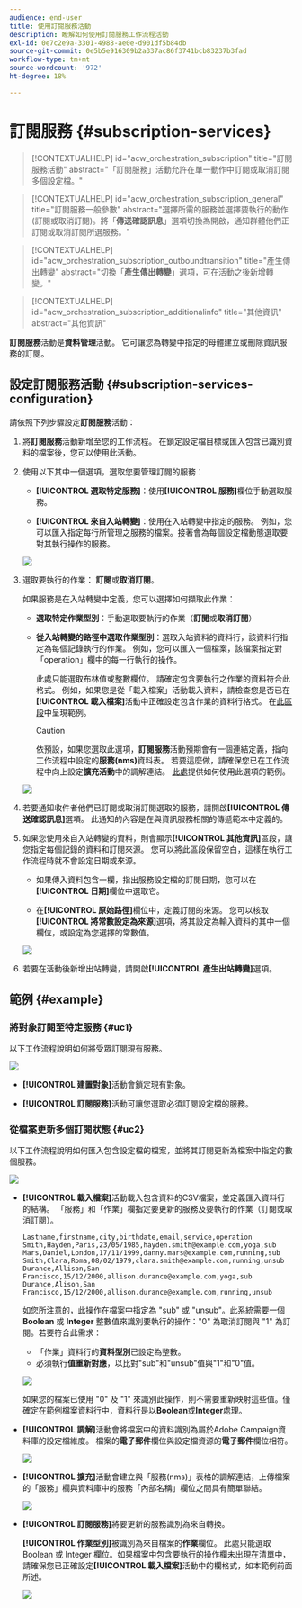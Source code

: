 ```yaml
---
audience: end-user
title: 使用訂閱服務活動
description: 瞭解如何使用訂閱服務工作流程活動
exl-id: 0e7c2e9a-3301-4988-ae0e-d901df5b84db
source-git-commit: 0e5b5e916309b2a337ac86f3741bcb83237b3fad
workflow-type: tm+mt
source-wordcount: '972'
ht-degree: 18%

---
```


# 訂閱服務 {#subscription-services}

>[!CONTEXTUALHELP]
>id="acw_orchestration_subscription"
>title="訂閱服務活動"
>abstract="「訂閱服務」活動允許在單一動作中訂閱或取消訂閱多個設定檔。"

>[!CONTEXTUALHELP]
>id="acw_orchestration_subscription_general"
>title="訂閱服務一般參數"
>abstract="選擇所需的服務並選擇要執行的動作 (訂閱或取消訂閱)。將「**傳送確認訊息**」選項切換為開啟，通知群體他們正訂閱或取消訂閱所選服務。"

>[!CONTEXTUALHELP]
>id="acw_orchestration_subscription_outboundtransition"
>title="產生傳出轉變"
>abstract="切換「**產生傳出轉變**」選項，可在活動之後新增轉變。"

>[!CONTEXTUALHELP]
>id="acw_orchestration_subscription_additionalinfo"
>title="其他資訊"
>abstract="其他資訊"

**訂閱服務**&#x200B;活動是&#x200B;**資料管理**&#x200B;活動。 它可讓您為轉變中指定的母體建立或刪除資訊服務的訂閱。

## 設定訂閱服務活動 {#subscription-services-configuration}

請依照下列步驟設定&#x200B;**訂閱服務**&#x200B;活動：

1. 將&#x200B;**訂閱服務**&#x200B;活動新增至您的工作流程。 在鎖定設定檔目標或匯入包含已識別資料的檔案後，您可以使用此活動。

1. 使用以下其中一個選項，選取您要管理訂閱的服務：

   * **[!UICONTROL 選取特定服務]**：使用&#x200B;**[!UICONTROL 服務]**&#x200B;欄位手動選取服務。

   * **[!UICONTROL 來自入站轉變]**：使用在入站轉變中指定的服務。 例如，您可以匯入指定每行所管理之服務的檔案。接著會為每個設定檔動態選取要對其執行操作的服務。

   ![](../assets/workflow-subscription-service.png)

1. 選取要執行的作業： **訂閱**&#x200B;或&#x200B;**取消訂閱**。

   如果服務是在入站轉變中定義，您可以選擇如何擷取此作業：

   * **選取特定作業型別**：手動選取要執行的作業（**訂閱**&#x200B;或&#x200B;**取消訂閱**）

   * **從入站轉變的路徑中選取作業型別**：選取入站資料的資料行，該資料行指定為每個記錄執行的作業。 例如，您可以匯入一個檔案，該檔案指定對「operation」欄中的每一行執行的操作。

     此處只能選取布林值或整數欄位。 請確定包含要執行之作業的資料符合此格式。 例如，如果您是從「載入檔案」活動載入資料，請檢查您是否已在&#x200B;**[!UICONTROL 載入檔案]**&#x200B;活動中正確設定包含作業的資料行格式。 在[此區段](#uc2)中呈現範例。

     >[!CAUTION]
     >
     >依預設，如果您選取此選項，**訂閱服務**&#x200B;活動預期會有一個連結定義，指向工作流程中設定的&#x200B;**服務(nms)**&#x200B;資料表。 若要這麼做，請確保您已在工作流程中向上設定&#x200B;**擴充活動**&#x200B;中的調解連結。 [此處](#uc2)提供如何使用此選項的範例。

   ![](../assets/workflow-subscription-service-inbound.png)

1. 若要通知收件者他們已訂閱或取消訂閱選取的服務，請開啟&#x200B;**[!UICONTROL 傳送確認訊息]**&#x200B;選項。 此通知的內容是在與資訊服務相關的傳遞範本中定義的。

1. 如果您使用來自入站轉變的資料，則會顯示&#x200B;**[!UICONTROL 其他資訊]**&#x200B;區段，讓您指定每個記錄的資料和訂閱來源。 您可以將此區段保留空白，這樣在執行工作流程時就不會設定日期或來源。

   * 如果傳入資料包含一欄，指出服務設定檔的訂閱日期，您可以在&#x200B;**[!UICONTROL 日期]**&#x200B;欄位中選取它。

   * 在&#x200B;**[!UICONTROL 原始路徑]**&#x200B;欄位中，定義訂閱的來源。 您可以核取&#x200B;**[!UICONTROL 將常數設定為來源]**&#x200B;選項，將其設定為輸入資料的其中一個欄位，或設定為您選擇的常數值。

   ![](../assets/workflow-subscription-service-additional.png)

1. 若要在活動後新增出站轉變，請開啟&#x200B;**[!UICONTROL 產生出站轉變]**&#x200B;選項。

## 範例 {#example}

### 將對象訂閱至特定服務 {#uc1}

以下工作流程說明如何將受眾訂閱現有服務。

![](../assets/workflow-subscription-service-uc1.png)

* **[!UICONTROL 建置對象]**&#x200B;活動會鎖定現有對象。

* **[!UICONTROL 訂閱服務]**&#x200B;活動可讓您選取必須訂閱設定檔的服務。

### 從檔案更新多個訂閱狀態 {#uc2}

以下工作流程說明如何匯入包含設定檔的檔案，並將其訂閱更新為檔案中指定的數個服務。

![](../assets/workflow-subscription-service-uc2.png)

* **[!UICONTROL 載入檔案]**&#x200B;活動載入包含資料的CSV檔案，並定義匯入資料行的結構。 「服務」和「作業」欄指定要更新的服務及要執行的作業（訂閱或取消訂閱）。

  ```
  Lastname,firstname,city,birthdate,email,service,operation
  Smith,Hayden,Paris,23/05/1985,hayden.smith@example.com,yoga,sub
  Mars,Daniel,London,17/11/1999,danny.mars@example.com,running,sub
  Smith,Clara,Roma,08/02/1979,clara.smith@example.com,running,unsub
  Durance,Allison,San Francisco,15/12/2000,allison.durance@example.com,yoga,sub
  Durance,Alison,San Francisco,15/12/2000,allison.durance@example.com,running,unsub
  ```

  如您所注意的，此操作在檔案中指定為 &quot;sub&quot; 或 &quot;unsub&quot;。此系統需要一個 **Boolean** 或 **Integer** 整數值來識別要執行的操作：&quot;0&quot; 為取消訂閱與 &quot;1&quot; 為訂閱。若要符合此需求：
   * 「作業」資料行的&#x200B;**資料型別**&#x200B;已設定為整數。
   * 必須執行&#x200B;**值重新對應**，以比對&quot;sub&quot;和&quot;unsub&quot;值與&quot;1&quot;和&quot;0&quot;值。

  ![](../assets/workflow-subscription-service-uc2-mapping.png)

  如果您的檔案已使用 &quot;0&quot; 及 &quot;1&quot; 來識別此操作，則不需要重新映射這些值。僅確定在範例檔案資料行中，資料行是以&#x200B;**Boolean**&#x200B;或&#x200B;**Integer**&#x200B;處理。

* **[!UICONTROL 調解]**&#x200B;活動會將檔案中的資料識別為屬於Adobe Campaign資料庫的設定檔維度。 檔案的&#x200B;**電子郵件**&#x200B;欄位與設定檔資源的&#x200B;**電子郵件**&#x200B;欄位相符。

  ![](../assets/workflow-subscription-service-uc2-reconciliation.png)

* **[!UICONTROL 擴充]**&#x200B;活動會建立與「服務(nms)」表格的調解連結，上傳檔案的「服務」欄與資料庫中的服務「內部名稱」欄位之間具有簡單聯結。

  ![](../assets/workflow-subscription-service-uc2-enrichment.png)

* **[!UICONTROL 訂閱服務]**&#x200B;將要更新的服務識別為來自轉換。

  **[!UICONTROL 作業型別]**&#x200B;被識別為來自檔案的&#x200B;**作業**&#x200B;欄位。 此處只能選取 Boolean 或 Integer 欄位。如果檔案中包含要執行的操作欄未出現在清單中，請確保您已正確設定&#x200B;**[!UICONTROL 載入檔案]**&#x200B;活動中的欄格式，如本範例前面所述。

  ![](../assets/workflow-subscription-service-uc2-subscription.png)
